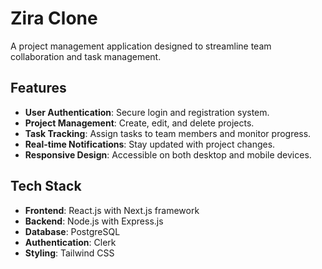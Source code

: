 # Zira Clone

A project management application designed to streamline team collaboration and task management.

## Features

- **User Authentication**: Secure login and registration system.
- **Project Management**: Create, edit, and delete projects.
- **Task Tracking**: Assign tasks to team members and monitor progress.
- **Real-time Notifications**: Stay updated with project changes.
- **Responsive Design**: Accessible on both desktop and mobile devices.

## Tech Stack

- **Frontend**: React.js with Next.js framework
- **Backend**: Node.js with Express.js
- **Database**: PostgreSQL
- **Authentication**: Clerk
- **Styling**: Tailwind CSS
